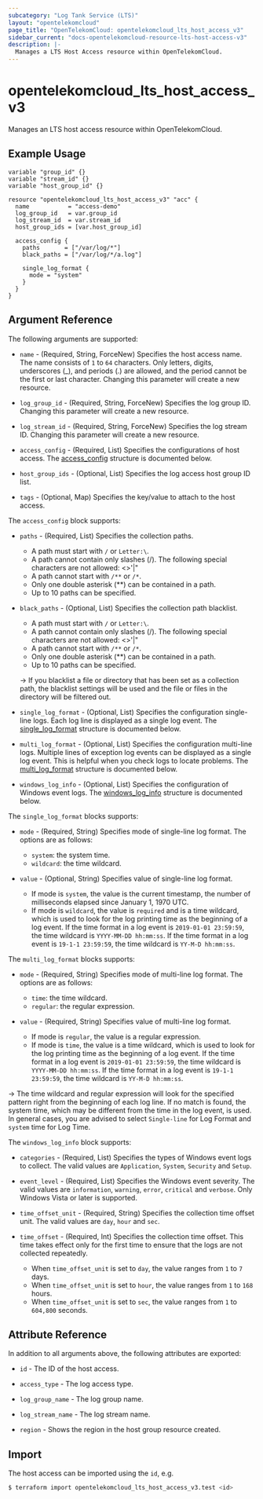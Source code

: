 ```yaml
---
subcategory: "Log Tank Service (LTS)"
layout: "opentelekomcloud"
page_title: "OpenTelekomCloud: opentelekomcloud_lts_host_access_v3"
sidebar_current: "docs-opentelekomcloud-resource-lts-host-access-v3"
description: |-
  Manages a LTS Host Access resource within OpenTelekomCloud.
---
```


# opentelekomcloud_lts_host_access_v3

Manages an LTS host access resource within OpenTelekomCloud.

## Example Usage

```hcl
variable "group_id" {}
variable "stream_id" {}
variable "host_group_id" {}

resource "opentelekomcloud_lts_host_access_v3" "acc" {
  name           = "access-demo"
  log_group_id   = var.group_id
  log_stream_id  = var.stream_id
  host_group_ids = [var.host_group_id]

  access_config {
    paths       = ["/var/log/*"]
    black_paths = ["/var/log/*/a.log"]

    single_log_format {
      mode = "system"
    }
  }
}
```

## Argument Reference

The following arguments are supported:
* `name` - (Required, String, ForceNew) Specifies the host access name. The name consists of `1` to `64` characters.
  Only letters, digits, underscores (_), and periods (.) are allowed, and the period cannot be the first or last character.
  Changing this parameter will create a new resource.

* `log_group_id` - (Required, String, ForceNew) Specifies the log group ID.
  Changing this parameter will create a new resource.

* `log_stream_id` - (Required, String, ForceNew) Specifies the log stream ID.
  Changing this parameter will create a new resource.

* `access_config` - (Required, List) Specifies the configurations of host access.
  The [access_config](#HostAccessConfigDetail) structure is documented below.

* `host_group_ids` - (Optional, List) Specifies the log access host group ID list.

* `tags` - (Optional, Map) Specifies the key/value to attach to the host access.

<a name="HostAccessConfigDetail"></a>
The `access_config` block supports:

* `paths` - (Required, List) Specifies the collection paths.

  + A path must start with `/` or `Letter:\`.
  + A path cannot contain only slashes (/). The following special characters are not allowed: <>'|"
  + A path cannot start with `/**` or `/*`.
  + Only one double asterisk (**) can be contained in a path.
  + Up to 10 paths can be specified.

* `black_paths` - (Optional, List) Specifies the collection path blacklist.

  + A path must start with `/` or `Letter:\`.
  + A path cannot contain only slashes (/). The following special characters are not allowed: <>'|"
  + A path cannot start with `/**` or `/*`.
  + Only one double asterisk (**) can be contained in a path.
  + Up to 10 paths can be specified.

  -> If you blacklist a file or directory that has been set as a collection path, the blacklist settings
    will be used and the file or files in the directory will be filtered out.

* `single_log_format` - (Optional, List) Specifies the configuration single-line logs. Each log line is displayed as a
  single log event. The [single_log_format](#HostAccessConfigSingleLogFormat) structure is documented below.

* `multi_log_format` - (Optional, List) Specifies the configuration multi-line logs. Multiple lines of exception log events
  can be displayed as a single log event. This is helpful when you check logs to locate problems.
  The [multi_log_format](#HostAccessConfigMultiLogFormat) structure is documented below.

* `windows_log_info` - (Optional, List) Specifies the configuration of Windows event logs.
  The [windows_log_info](#HostAccessConfigWindowsLogInfo) structure is documented below.

<a name="HostAccessConfigSingleLogFormat"></a>
The `single_log_format` blocks supports:

* `mode` - (Required, String) Specifies mode of single-line log format. The options are as follows:
  + `system`: the system time.
  + `wildcard`: the time wildcard.

* `value` - (Optional, String) Specifies value of single-line log format.
  + If mode is `system`, the value is the current timestamp, the number of milliseconds elapsed since January 1, 1970 UTC.
  + If mode is `wildcard`, the value is `required` and is a time wildcard, which is used to look for the log printing
    time as the beginning of a log event. If the time format in a log event is `2019-01-01 23:59:59`, the time wildcard is
    `YYYY-MM-DD hh:mm:ss`. If the time format in a log event is `19-1-1 23:59:59`, the time wildcard is `YY-M-D hh:mm:ss`.

<a name="HostAccessConfigMultiLogFormat"></a>
The `multi_log_format` blocks supports:

* `mode` - (Required, String) Specifies mode of multi-line log format. The options are as follows:
  + `time`: the time wildcard.
  + `regular`: the regular expression.

* `value` - (Required, String) Specifies value of multi-line log format.
  + If mode is `regular`, the value is a regular expression.
  + If mode is `time`, the value is a time wildcard, which is used to look for the log printing time as the beginning
    of a log event. If the time format in a log event is `2019-01-01 23:59:59`, the time wildcard is `YYYY-MM-DD hh:mm:ss`.
    If the time format in a log event is `19-1-1 23:59:59`, the time wildcard is `YY-M-D hh:mm:ss`.

-> The time wildcard and regular expression will look for the specified pattern right from the beginning of each log line.
  If no match is found, the system time, which may be different from the time in the log event, is used. In general cases,
  you are advised to select `Single-line` for Log Format and `system` time for Log Time.

<a name="HostAccessConfigWindowsLogInfo"></a>
The `windows_log_info` block supports:

* `categories` - (Required, List) Specifies the types of Windows event logs to collect. The valid values are
  `Application`, `System`, `Security` and `Setup`.

* `event_level` - (Required, List) Specifies the Windows event severity. The valid values are `information`, `warning`,
   `error`, `critical` and `verbose`.  Only Windows Vista or later is supported.

* `time_offset_unit` - (Required, String) Specifies the collection time offset unit. The valid values are
  `day`, `hour` and `sec`.

* `time_offset` - (Required, Int) Specifies the collection time offset. This time takes effect only for the first
  time to ensure that the logs are not collected repeatedly.

  + When `time_offset_unit` is set to `day`, the value ranges from `1` to `7` days.
  + When `time_offset_unit` is set to `hour`, the value ranges from `1` to `168` hours.
  + When `time_offset_unit` is set to `sec`, the value ranges from `1` to `604,800` seconds.

## Attribute Reference

In addition to all arguments above, the following attributes are exported:

* `id` - The ID of the host access.

* `access_type` - The log access type.

* `log_group_name` - The log group name.

* `log_stream_name` - The log stream name.

* `region` - Shows the region in the host group resource created.

## Import

The host access can be imported using the `id`, e.g.

```bash
$ terraform import opentelekomcloud_lts_host_access_v3.test <id>
```
